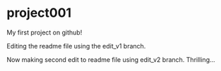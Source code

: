 # project001
My first project on github!

Editing the readme file using the edit_v1 branch.

Now making second edit to readme file using edit_v2 branch. Thrilling...
